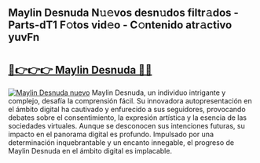 ## Maylin Desnuda N𝚞𝚎vos desn𝚞dos filtr𝚊dos - Parts-dT1 F𝚘tos vid𝚎o - C𝚘ntenido atr𝚊ctivo yuvFn

# <h2><a href="http://mb0082s.tromn.icu/?c=Maylin+Desnuda">🔗👉👉👉 Maylin Desnuda 🔗🔗</a></h2>

[![Maylin Desnuda nuevo](https://i.imgur.com/pEAQMta.gif)](http://mb0082s.tromn.icu/?c=Maylin+Desnuda)
Maylin Desnuda, un individuo intrigante y complejo, desafía la comprensión fácil. Su innovadora autopresentación en el ámbito digital ha cautivado y enfurecido a sus seguidores, provocando debates sobre el consentimiento, la expresión artística y la esencia de las sociedades virtuales. Aunque se desconocen sus intenciones futuras, su impacto en el panorama digital es profundo. Impulsado por una determinación inquebrantable y un encanto innegable, el progreso de Maylin Desnuda en el ámbito digital es implacable.
